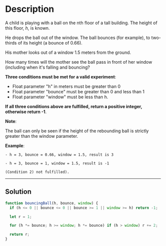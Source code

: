 # Description

A child is playing with a ball on the nth floor of a tall building. The height of this floor, _h_, is known.

He drops the ball out of the window. The ball bounces (for example), to two-thirds of its height (a bounce of 0.66).

His mother looks out of a window 1.5 meters from the ground.

How many times will the mother see the ball pass in front of her window (including when it's falling and bouncing?

**Three conditions must be met for a valid experiment**:

- Float parameter "h" in meters must be greater than 0
- Float parameter "bounce" must be greater than 0 and less than 1
- Float parameter "window" must be less than h.

**If all three conditions above are fulfilled, return a positive integer, otherwise return -1**.

**Note**:

The ball can only be seen if the height of the rebounding ball is strictly greater than the window parameter.

**Example**:

```
- h = 3, bounce = 0.66, window = 1.5, result is 3

- h = 3, bounce = 1, window = 1.5, result is -1

(Condition 2) not fulfilled).
```

---

## Solution

```js
function bouncingBall(h, bounce, window) {
  if (h <= 0 || bounce <= 0 || bounce >= 1 || window >= h) return -1;

  let r = 1;

  for (h *= bounce; h >= window; h *= bounce) if (h > window) r += 2;

  return r;
}
```
